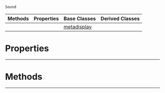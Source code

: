  `Sound`

|Methods|Properties|Base Classes|Derived Classes|
|---|---|---|---|
| | |[metadisplay](https://github.com/ZilchEngine/ZilchDocs/blob/master/code_reference/class_reference/metadisplay.markdown)| |


 #  Properties


---  
 #  Methods


---  
 

 